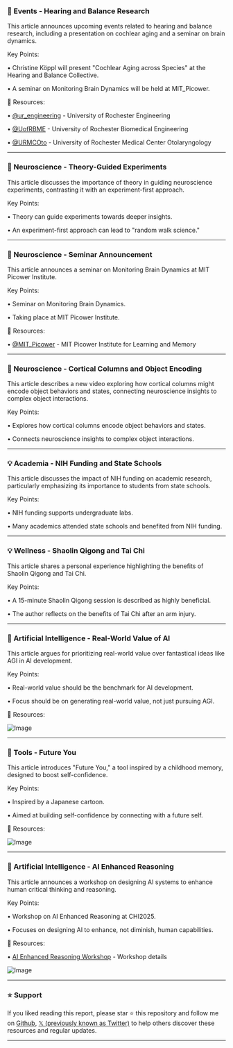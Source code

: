 ### 📅 Events - Hearing and Balance Research

This article announces upcoming events related to hearing and balance research, including a presentation on cochlear aging and a seminar on brain dynamics.

Key Points:

•  Christine Köppl will present "Cochlear Aging across Species" at the Hearing and Balance Collective.

•  A seminar on Monitoring Brain Dynamics will be held at MIT_Picower.


🔗 Resources:

• [@ur_engineering](https://twitter.com/ur_engineering) - University of Rochester Engineering

• [@UofRBME](https://twitter.com/UofRBME) - University of Rochester Biomedical Engineering

• [@URMCOto](https://twitter.com/URMCOto) - University of Rochester Medical Center Otolaryngology


---

### 🤖 Neuroscience - Theory-Guided Experiments

This article discusses the importance of theory in guiding neuroscience experiments, contrasting it with an experiment-first approach.

Key Points:

• Theory can guide experiments towards deeper insights.

• An experiment-first approach can lead to "random walk science."


---

### 🤖 Neuroscience - Seminar Announcement

This article announces a seminar on Monitoring Brain Dynamics at MIT Picower Institute.

Key Points:

• Seminar on Monitoring Brain Dynamics.

•  Taking place at MIT Picower Institute.


🔗 Resources:

• [@MIT_Picower](https://twitter.com/MIT_Picower) - MIT Picower Institute for Learning and Memory


---

### 🤖 Neuroscience - Cortical Columns and Object Encoding

This article describes a new video exploring how cortical columns might encode object behaviors and states, connecting neuroscience insights to complex object interactions.

Key Points:

•  Explores how cortical columns encode object behaviors and states.

•  Connects neuroscience insights to complex object interactions.


---

### 💡 Academia - NIH Funding and State Schools

This article discusses the impact of NIH funding on academic research, particularly emphasizing its importance to students from state schools.

Key Points:

• NIH funding supports undergraduate labs.

• Many academics attended state schools and benefited from NIH funding.


---

### 💡 Wellness - Shaolin Qigong and Tai Chi

This article shares a personal experience highlighting the benefits of Shaolin Qigong and Tai Chi.

Key Points:

•  A 15-minute Shaolin Qigong session is described as highly beneficial.

•  The author reflects on the benefits of Tai Chi after an arm injury.


---

### 🤖 Artificial Intelligence - Real-World Value of AI

This article argues for prioritizing real-world value over fantastical ideas like AGI in AI development.

Key Points:

• Real-world value should be the benchmark for AI development.

•  Focus should be on generating real-world value, not just pursuing AGI.


🔗 Resources:

![Image](https://pbs.twimg.com/media/Gkf5BHGX0AA7umy?format=jpg&name=small)


---

### 🚀 Tools - Future You

This article introduces "Future You," a tool inspired by a childhood memory, designed to boost self-confidence.

Key Points:

•  Inspired by a Japanese cartoon.

•  Aimed at building self-confidence by connecting with a future self.


🔗 Resources:

![Image](https://pbs.twimg.com/media/GgyA3guXEAALR5k?format=jpg&name=small)


---

### 🤖 Artificial Intelligence - AI Enhanced Reasoning

This article announces a workshop on designing AI systems to enhance human critical thinking and reasoning.

Key Points:

• Workshop on AI Enhanced Reasoning at CHI2025.

• Focuses on designing AI to enhance, not diminish, human capabilities.


🔗 Resources:

• [AI Enhanced Reasoning Workshop](https://aireasoning.media.mit.edu) - Workshop details

![Image](https://pbs.twimg.com/media/Ghb8Uerb0AA69qm?format=jpg&name=small)


---

### ⭐️ Support

If you liked reading this report, please star ⭐️ this repository and follow me on [Github](https://github.com/Drix10), [𝕏 (previously known as Twitter)](https://x.com/DRIX_10_) to help others discover these resources and regular updates.

---
